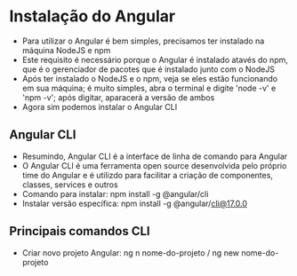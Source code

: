# Instalação do Angular

- Para utilizar o Angular é bem simples, precisamos ter instalado na máquina NodeJS e npm
- Este requisito é necessário porque o Angular é instalado atavés do npm, que é o gerenciador de pacotes que é instalado junto com o NodeJS
- Após ter instalado o NodeJS e o npm, veja se eles estão funcionando em sua máquina; é muito simples, abra o terminal e digite 'node -v' e 'npm -v'; após digitar, aparacerá a versão de ambos
- Agora sim podemos instalar o Angular CLI

## Angular CLI

- Resumindo, Angular CLI é a interface de linha de comando para Angular
- O Angular CLI é uma ferramenta open source desenvolvida pelo próprio time do Angular e é utilizdo para facilitar a criação de componentes, classes, services e outros
- Comando para instalar: npm install -g @angular/cli
- Instalar versão específica: npm install -g @angular/cli@17.0.0

## Principais comandos CLI

- Criar novo projeto Angular: ng n nome-do-projeto / ng new nome-do-projeto